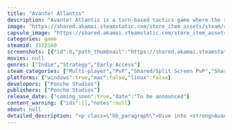 ```yaml
---
title: "Avante! Atlantis"
description: "Avante! Atlantis is a turn-based tactics game where the rise of Atlantis triggers a fierce global race for it's domination. Lead your nation through the ever-changing, mythical city, battling foes and uncovering the secrets that kept Atlantis hidden for centuries."
image: "https://shared.akamai.steamstatic.com/store_item_assets/steam/apps/3172160/header.jpg?t=1732875748"
capsule_image: "https://shared.akamai.steamstatic.com/store_item_assets/steam/apps/3172160/d71d9ccc0e2ef03ae9225c13668ade648801f41c/capsule_231x87.jpg?t=1732875748"
categories: game
steamid: 3172160
screenshots: [{"id":0,"path_thumbnail":"https://shared.akamai.steamstatic.com/store_item_assets/steam/apps/3172160/ss_a1471a5a8ae99310b5d42c6cd6cf89d5afb575f6.600x338.jpg?t=1732875748","path_full":"https://shared.akamai.steamstatic.com/store_item_assets/steam/apps/3172160/ss_a1471a5a8ae99310b5d42c6cd6cf89d5afb575f6.1920x1080.jpg?t=1732875748"},{"id":1,"path_thumbnail":"https://shared.akamai.steamstatic.com/store_item_assets/steam/apps/3172160/ss_097d4044dd64a0d70a34f7b23d5e5939be1441db.600x338.jpg?t=1732875748","path_full":"https://shared.akamai.steamstatic.com/store_item_assets/steam/apps/3172160/ss_097d4044dd64a0d70a34f7b23d5e5939be1441db.1920x1080.jpg?t=1732875748"},{"id":2,"path_thumbnail":"https://shared.akamai.steamstatic.com/store_item_assets/steam/apps/3172160/ss_ea6cc9561369238ef61a48fc8672bb9eb6451721.600x338.jpg?t=1732875748","path_full":"https://shared.akamai.steamstatic.com/store_item_assets/steam/apps/3172160/ss_ea6cc9561369238ef61a48fc8672bb9eb6451721.1920x1080.jpg?t=1732875748"},{"id":3,"path_thumbnail":"https://shared.akamai.steamstatic.com/store_item_assets/steam/apps/3172160/ss_4c5bfaf1b1ab2faa2dd36a0d0b305352d14167e5.600x338.jpg?t=1732875748","path_full":"https://shared.akamai.steamstatic.com/store_item_assets/steam/apps/3172160/ss_4c5bfaf1b1ab2faa2dd36a0d0b305352d14167e5.1920x1080.jpg?t=1732875748"},{"id":4,"path_thumbnail":"https://shared.akamai.steamstatic.com/store_item_assets/steam/apps/3172160/ss_9300fae3ba4b88ef8eb5a6dfb9258ca4adb70345.600x338.jpg?t=1732875748","path_full":"https://shared.akamai.steamstatic.com/store_item_assets/steam/apps/3172160/ss_9300fae3ba4b88ef8eb5a6dfb9258ca4adb70345.1920x1080.jpg?t=1732875748"},{"id":5,"path_thumbnail":"https://shared.akamai.steamstatic.com/store_item_assets/steam/apps/3172160/ss_7b913fe54548862a613b9b64b7198e51de661df3.600x338.jpg?t=1732875748","path_full":"https://shared.akamai.steamstatic.com/store_item_assets/steam/apps/3172160/ss_7b913fe54548862a613b9b64b7198e51de661df3.1920x1080.jpg?t=1732875748"}]
movies: null
genres: ["Indie","Strategy","Early Access"]
steam_categories: ["Multi-player","PvP","Shared/Split Screen PvP","Shared/Split Screen","Steam Achievements","Full controller support","Remote Play Together"]
platforms: {"windows":true,"mac":false,"linux":false}
developers: ["Poncho Studios"]
publishers: ["Poncho Studios"]
release_date: {"coming_soon":true,"date":"To be announced"}
content_warning: {"ids":[],"notes":null}
about: null
detailed_description: "<p class=\"bb_paragraph\">Dive into <strong>Avante! Atlantis</strong>, where tactical turn-based gameplay meets a captivating board game aesthetic! Embark on an epic quest through the legendary city of Atlantis, battling for power and uncovering ancient secrets. <strong></strong><img class=\"bb_img\" src=\"https://shared.akamai.steamstatic.com/store_item_assets/steam/apps/3172160/extras/2024-10-1911-44-42-ezgif.com-crop.gif?t=1732875748\" /></p><h2 class=\"bb_tag\"><strong>Main Features:</strong></h2><ul class=\"bb_ul\"><li><p class=\"bb_paragraph\"><strong>Single-Player Campaign:</strong> Embark on an epic journey through Atlantis, battling foes and uncovering the mysteries behind the city’s long-hidden secrets;</p><p class=\"bb_paragraph\"><strong>Multiplayer Mode:</strong> Challenge your friends in intense multiplayer battles! Initially supporting Local and LAN play for a thrilling competitive experience;</p></li><li><p class=\"bb_paragraph\"><strong>Board Game Experience:</strong> Roll the dice for victory! Embrace the strategic board game vibe as you roll for high numbers to deal devastating damage to your opponents;</p></li><li><p class=\"bb_paragraph\"><strong>Diverse Biomes:</strong> Engage in combat across five <i>(initially planned)</i> unique biomes, each requiring its own strategic approach;</p></li><li><p class=\"bb_paragraph\"><strong>Commanders</strong>: Select your Commander and lead your troops into battle! Each Commander possesses a unique special ability to turn the tide in your favor;</p></li><li><p class=\"bb_paragraph\"><strong>Varied Units:</strong> Deploy a wide range of units to claim victory! Utilize Infantry, Ground, Air, and Naval forces to outmaneuver your enemies;</p></li><li><p class=\"bb_paragraph\"><strong>Custom Map Editor:</strong> Unleash your creativity with the map editor! Design and share your own custom maps, using all the tools the game offers to craft exciting battlefields.</p></li></ul><p class=\"bb_paragraph\"></p><p class=\"bb_paragraph\">Will you rise to the challenge, defeating your enemies and claiming Atlantis? Will the legendary city yield to your might? The adventure awaits—<strong><i>Avante</i></strong> to glory!</p>"
---
```


